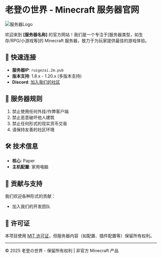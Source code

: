 # 老登の世界 - Minecraft 服务器官网

![服务器Logo](https://imgtu.com/uploads/b7xry1kf/file_10adf0.jpg) <!-- 如果有的话 -->

欢迎来到 **[服务器名称]** 的官方网站！我们是一个专注于[服务器类型，如生存/RPG/小游戏等]的 Minecraft 服务器，致力于为玩家提供最佳的游戏体验。

## 📌 快速连接
- **服务器IP**: `ruigezai.2m.pub`
- **版本支持**: 1.8.x - 1.20.x (多版本支持)
- **Discord**: [加入我们的社区](https://discord.gg/你的邀请链接)

## 📜 服务器规则
1. 禁止使用任何外挂/作弊客户端
2. 禁止恶意破坏他人建筑
3. 禁止任何形式的现实货币交易
4. 请保持友善的社区环境

## 🛠️ 技术信息
- **核心**: Paper
- **主机配置**: 家用电脑

## 🤝 贡献与支持
我们欢迎各种形式的贡献：
- 加入我们的开发团队

## 📄 许可证
本项目使用 [MIT 许可证](LICENSE)，但服务器内容（如配置、插件配置等）保留所有权利。

---
© 2025 老登の世界 - 保留所有权利 | 非官方 Minecraft 产品
